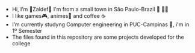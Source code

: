 - Hi, I’m 🔰Zaldef🔰 I'm from a small town in São Paulo-Brazil :city_sunrise: 💚💛
- I like games🎮, animes🍡 and coffee ☕
- I’m currently studyng Computer engineering in PUC-Campinas 🏫, i'm in 1º Semester
- The files found in this repository are some projects developed for the college
<!---
Zaldef/Zaldef is a ✨ special ✨ repository because its `README.md` (this file) appears on your GitHub profile.
You can click the Preview link to take a look at your changes.
--->
